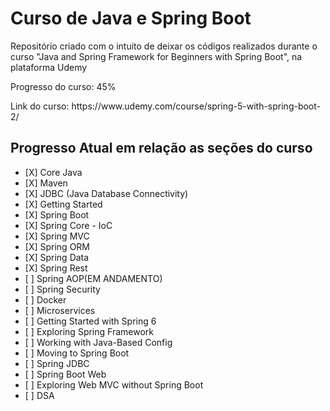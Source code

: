 <h1>Curso de Java e Spring Boot </h1>
<p>Repositório criado com o intuito de deixar os códigos realizados durante o curso "Java and Spring Framework for Beginners with Spring Boot", na plataforma Udemy</p>
<p>Progresso do curso: 45%</p>
<p>Link do curso: https://www.udemy.com/course/spring-5-with-spring-boot-2/</p>

<h2>Progresso Atual em relação as seções do curso</h2>

<ul>
        <li>[X] Core Java</li>
        <li>[X] Maven</li>
        <li>[X] JDBC (Java Database Connectivity)</li>
        <li>[X] Getting Started</li>
        <li>[X] Spring Boot</li>
        <li>[X] Spring Core - IoC </li>
        <li>[X] Spring MVC</li>
        <li>[X] Spring ORM</li>
        <li>[X] Spring Data</li>
        <li>[X] Spring Rest</li>
        <li>[ ] Spring AOP(EM ANDAMENTO)</li>
        <li>[ ] Spring Security</li>
        <li>[ ] Docker</li>
        <li>[ ] Microservices</li>
        <li>[ ] Getting Started with Spring 6</li>
        <li>[ ] Exploring Spring Framework</li>
        <li>[ ] Working with Java-Based Config</li>
        <li>[ ] Moving to Spring Boot</li>
        <li>[ ] Spring JDBC</li>
        <li>[ ] Spring Boot Web</li>
        <li>[ ] Exploring Web MVC without Spring Boot</li>
        <li>[ ] DSA</li>
    </ul>
